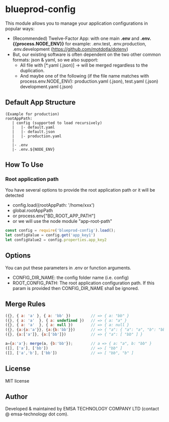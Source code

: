 # blueprod-config

This module allows you to manage your application configurations in popular ways:

- (Recommended) Twelve-Factor App: with one main **.env** and __.env.{{process.NODE_ENV}}__ for example: .env.test, .env.production, .env.development (https://github.com/motdotla/dotenv)
- But, our existing software is often dependent on the two other common formats: json & yaml, so we also support:
    - All file with [*.yaml (.json)] -> will be merged regardless to the duplication.
    - And maybe one of the following (if the file name matches with process.env.NODE_ENV): production.yaml (.json), test.yaml (.json) development.yaml (.json)

## Default App Structure

```
(Example for production)
rootAppPath:
   | config (supported to load recursively)
   |   |- default.yaml
   |   |- default.json
   |   |- production.yaml
   |
   |- .env
   |- .env.${NODE_ENV}
```

## How To Use

### Root application path

You have several options to provide the root application path or it will be detected

- config.load({rootAppPath: '/home/xxx')
- global.rootAppPath
- or process.env["BD_ROOT_APP_PATH"]
- or we will use  the node module "app-root-path"

```javascript
const config = require('blueprod-config').load();
let configValue = config.get('app_key1')
let configValue2 = config.properties.app_key2
```

## Options

You can put these parameters in .env or function arguments.

* CONFIG_DIR_NAME: the config folder name (i.e. config)
* ROOT_CONFIG_PATH: The root application configuration path. If this param is provided then CONFIG_DIR_NAME shall be ignored. 

## Merge Rules

```javascript
({}, { a: 'a' }, { a: 'bb' })         // => { a: "bb" }
({}, { a: 'a'  }, { a: undefined })   // => { a: "a" }
({}, { a: 'a'  }, { a: null })        // => { a: null }
({}, {a:{a:'a'}}, {a:{b:'bb'}})       // => { "a": { "a": "a", "b": "bb" }}
({}, {a:['a']}, {a:['bb']})           // => { "a": [ "bb" ] }

a={a:'a'}; merge(a, {b:'bb'});        // a => { a: "a", b: "bb" }
([], ['a'], ['bb'])                   // => [ "bb" ]
([], ['a','b'], ['bb'])               // => [ "bb", "b" ]
```

## License

MIT license 

## Author

Developed & maintained by EMSA TECHNOLOGY COMPANY LTD (contact @ emsa-technology dot com).
